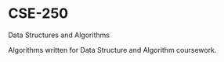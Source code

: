 # CSE-250
Data Structures and Algorithms

Algorithms written for Data Structure and Algorithm coursework.
